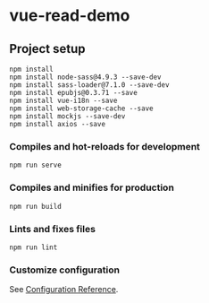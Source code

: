 # vue-read-demo

## Project setup
```
npm install
npm install node-sass@4.9.3 --save-dev
npm install sass-loader@7.1.0 --save-dev
npm install epubjs@0.3.71 --save
npm install vue-i18n --save
npm install web-storage-cache --save
npm install mockjs --save-dev
npm install axios --save
```

### Compiles and hot-reloads for development
```
npm run serve
```

### Compiles and minifies for production
```
npm run build
```

### Lints and fixes files
```
npm run lint
```

### Customize configuration
See [Configuration Reference](https://cli.vuejs.org/config/).

